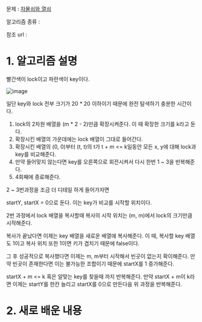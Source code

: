 문제 : [자물쇠와 열쇠](https://programmers.co.kr/learn/courses/30/lessons/60059)

알고리즘 종류 : 

참조 url : 

# 1. 알고리즘 설명

빨간색이 lock이고 파란색이 key이다.

![image](https://user-images.githubusercontent.com/24482602/172196794-ba762dfe-5443-452b-a5bb-e2441637ec5a.png)

일단 key와 lock 전부 크기가 20 * 20 이하이기 때문에 완전 탐색하기 충분한 시간이다.

1. lock의 2차원 배열을 (m * 2 - 2)만큼 확장시켜준다. 이 때 확장한 크기를 k라고 둔다.
2. 확장시킨 배열의 가운데에는 lock 배열이 그대로 들어간다.
3. 확장시킨 배열의 (0, 0)부터 (t, t)의 t가 t + m <= k일동안 모든 x, y에 대해 lock과 key를 비교해준다.
4. 만약 들어맞지 않는다면 key를 오른쪽으로 회전시켜서 다시 한번 1 ~ 3을 반복해준다.
5. 4회째에 종료해준다.

2 ~ 3번과정을 조금 더 디테일 하게 들어가자면

startY, startX = 0으로 둔다. 이는 key가 비교를 시작할 위치이다.

2번 과정에서 lock 배열을 복사할때 복사의 시작 위치는 (m, m)에서 lock의 크기만큼 시작해준다.

복사가 끝났다면 이제는 key 배열을 새로운 배열에 복사해준다. 이 때, 복사할 key 배열도 1이고 복사 위치 또한 1이면 키가 겹치기 때문에 false이다.

그 후 성공적으로 복사했다면 이제는 m, m부터 시작해서 빈곳이 없는지 확이해준다. 만약 빈곳이 존재한다면 이는 불가능한 조합이기 때문에 startX를 1 증가해준다.

startX + m <= k 혹은 알맞는 key를 찾을때 까지 반복해준다. 만약 startX + m이 k라면 이제는 startY를 한칸 늘리고 startX를 0으로 만든다음 위 과정을 반복해준다.

# 2. 새로 배운 내용
